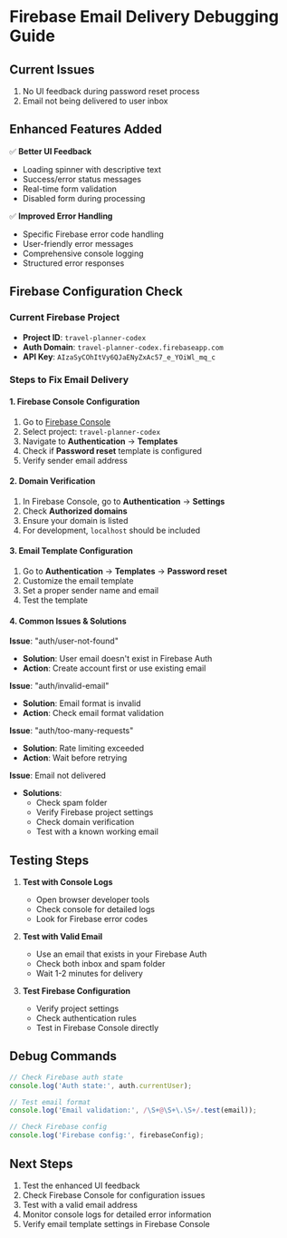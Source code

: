# Firebase Email Delivery Debugging Guide

## Current Issues
1. No UI feedback during password reset process
2. Email not being delivered to user inbox

## Enhanced Features Added
✅ **Better UI Feedback**
- Loading spinner with descriptive text
- Success/error status messages
- Real-time form validation
- Disabled form during processing

✅ **Improved Error Handling**
- Specific Firebase error code handling
- User-friendly error messages
- Comprehensive console logging
- Structured error responses

## Firebase Configuration Check

### Current Firebase Project
- **Project ID**: `travel-planner-codex`
- **Auth Domain**: `travel-planner-codex.firebaseapp.com`
- **API Key**: `AIzaSyCOhItVy6QJaENyZxAc57_e_YOiWl_mq_c`

### Steps to Fix Email Delivery

#### 1. Firebase Console Configuration
1. Go to [Firebase Console](https://console.firebase.google.com/)
2. Select project: `travel-planner-codex`
3. Navigate to **Authentication** → **Templates**
4. Check if **Password reset** template is configured
5. Verify sender email address

#### 2. Domain Verification
1. In Firebase Console, go to **Authentication** → **Settings**
2. Check **Authorized domains**
3. Ensure your domain is listed
4. For development, `localhost` should be included

#### 3. Email Template Configuration
1. Go to **Authentication** → **Templates** → **Password reset**
2. Customize the email template
3. Set a proper sender name and email
4. Test the template

#### 4. Common Issues & Solutions

**Issue**: "auth/user-not-found"
- **Solution**: User email doesn't exist in Firebase Auth
- **Action**: Create account first or use existing email

**Issue**: "auth/invalid-email"
- **Solution**: Email format is invalid
- **Action**: Check email format validation

**Issue**: "auth/too-many-requests"
- **Solution**: Rate limiting exceeded
- **Action**: Wait before retrying

**Issue**: Email not delivered
- **Solutions**:
  - Check spam folder
  - Verify Firebase project settings
  - Check domain verification
  - Test with a known working email

## Testing Steps

1. **Test with Console Logs**
   - Open browser developer tools
   - Check console for detailed logs
   - Look for Firebase error codes

2. **Test with Valid Email**
   - Use an email that exists in your Firebase Auth
   - Check both inbox and spam folder
   - Wait 1-2 minutes for delivery

3. **Test Firebase Configuration**
   - Verify project settings
   - Check authentication rules
   - Test in Firebase Console directly

## Debug Commands

```javascript
// Check Firebase auth state
console.log('Auth state:', auth.currentUser);

// Test email format
console.log('Email validation:', /\S+@\S+\.\S+/.test(email));

// Check Firebase config
console.log('Firebase config:', firebaseConfig);
```

## Next Steps
1. Test the enhanced UI feedback
2. Check Firebase Console for configuration issues
3. Test with a valid email address
4. Monitor console logs for detailed error information
5. Verify email template settings in Firebase Console
